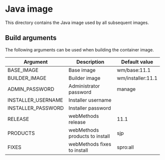 # Java image

This directory contains the Java image used by all subsequent images.

## Build arguments

The following arguments can be used when building the container image.

| Argument | Description | Default value |
| -------- | ----------- | ------------- |
| BASE_IMAGE | Base image | wm/base:11.1 |
| BUILDER_IMAGE | Builder image | wm/installer:11.1 |
| ADMIN_PASSWORD | Administrator password | manage |
| INSTALLER_USERNAME | Installer username | |
| INSTALLER_PASSWORD | Installer password | |
| RELEASE | webMethods release | 11.1 |
| PRODUCTS | webMethods products to install | sjp |
| FIXES | webMethods fixes to install | spro:all |
